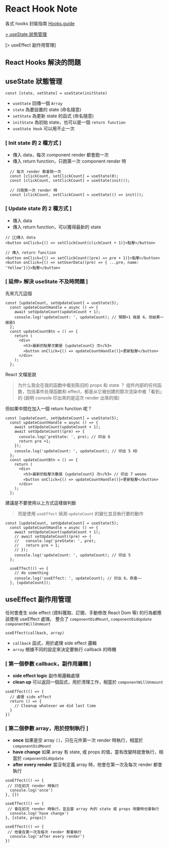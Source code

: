 # React Hook Note

各式 hooks 封裝指南 [Hooks.guide](https://hooks-guide.netlify.app/)

[> useState 狀態管理](https://github.com/XXuain/react-graphQL-todoList/tree/main/src/view/Hook#usestate-%E7%8B%80%E6%85%8B%E7%AE%A1%E7%90%86)

[> useEffect 副作用管理]

## React Hooks 解決的問題

## useState 狀態管理

```
const [state, setState] = useState(initState)
```

- `useState` 回傳一個 `Array`
- `state` 為要設置的 state (命名隨意)
- `setState` 為更新 state 的函式 (命名隨意)
- `initState` 為初始 state，也可以是一個 `return function`
- `useState Hook` 可以用不止一次

### [ Init state 的 2 種方式 ]

- 傳入 data，每次 component render 都會跑一次
- 傳入 return function，只跑第一次 component render 時

```
  // 每次 render 都會跑一次
  const [clickCount, setClickCount] = useState(0);
  const [clickCount, setClickCount] = useState(init());

  // 只跑第一次 render 時
  const [clickCount, setClickCount] = useState(() => init());
```

### [ Update state 的 2 種方式 ]

- 傳入 data
- 傳入 return function，可以獲得最新的 state

```
// 傳入 data
<button onClick={() => setClickCount(clickCount + 1)}>點擊</button>

// 傳入 return function
<button onClick={() => setClickCount((pre) => pre + 1)}>點擊</button>
<button onClick={() => setUserData((pre) => { ...pre, name: 'Yellow'})}>點擊</button>
```

### [ 延伸> 解決 useState 不及時問題 ]

先來亢亢這個

```
const [updateCount, setUpdateCount] = useState(5);
  const updateCountHandle = async () => {
    await setUpdateCount(updateCount + 1);
    console.log('updateCount: ', updateCount); // 預期+1 後是 6，但結果一樣是5
  };
  const updateCountBtn = () => {
    return (
      <div>
        <h3>最新的點擊次數是 {updateCount} 次</h3>
        <button onClick={() => updateCountHandle()}>更新點擊</button>
      </div>
    );
  };
```

React 文檔是說

> 为什么我会在我的函数中看到陈旧的 props 和 state ？
> 组件内部的任何函数，包括事件处理函数和 effect，都是从它被创建的那次渲染中被「看到」的
> (說明 console 印出來的是這次 render 出來的值)

但如果中間在加入一個 return function 呢？

```
const [updateCount, setUpdateCount] = useState(5);
  const updateCountHandle = async () => {
    await setUpdateCount(updateCount + 1);
    await setUpdateCount((pre) => {
      console.log('preState: ', pre); // 印出 6
      return pre +1;
    });
    console.log('updateCount: ', updateCount); // 印出 5 XD
  };
  const updateCountBtn = () => {
    return (
      <div>
        <h3>最新的點擊次數是 {updateCount} 次</h3> // 印出 7 woooo
        <button onClick={() => updateCountHandle()}>更新點擊</button>
      </div>
    );
  };
```

建議是不要使用以上方式這樣做判斷

> 而是使用 `useEffect` 偵測 `updateCount` 的變化並且執行要的動作

```
const [updateCount, setUpdateCount] = useState(5);
  const updateCountHandle = async () => {
    await setUpdateCount(updateCount + 1);
    // await setUpdateCount((pre) => {
    //   console.log('preState: ', pre);
    //   return pre + 1;
    // });
    console.log('updateCount: ', updateCount); // 印出 5
  };

  useEffect(() => {
    // do something
    console.log('useEffect: ', updateCount); // 印出 6，恭喜~~
  }, [updateCount]);
```

## useEffect 副作用管理

任何會產生 side effect (資料獲取、訂閱、手動修改 React Dom 等) 的行為都應該使用 useEffect 處理。
整合了 `componentDidMount`, `componentDidUpdate` `componentWillUnmount`

```
useEffect(callback, array)
```

- `callback` 函式，用於處理 side effect 邏輯
- `array` 根據不同的設定來決定要執行 callback 的時機

### [ 第一個參數 callback，副作用邏輯 ]

- **side effect logic** 副作用邏輯處理
- **clean up** 可以返回一個函式，用於清理工作，相當於 `componentWillUnmount`

```
useEffect(() => {
  // 處理 side effect
  return () => {
    // Cleanup whatever we did last time
  }
})
```

### [ 第二個參數 array，用於控制執行 ]

- **once** 如果是空 array `[]`，只在元件第一次 render 時執行，相當於 `componentDidMount`
- **have change** 如果 array 有 state, 或 props 的值，當有改變時就會執行，相當於 `componentDidUpdate`
- **after every render** 當沒有定義 array 時，他會在第一次及每次 render 都會執行

```
useEffect(() => {
 // 只在初次 render 時執行
  console.log('once')
}, [])
```

```
useEffect(() => {
 // 會在初次 render 時執行，並且當 array 內的 state 或 props 改變時也會執行
  console.log('have change')
}, [state, props])
```

```
useEffect(() => {
 // 他會在第一次及每次 render 都會執行
  console.log('after every render')
})
```
